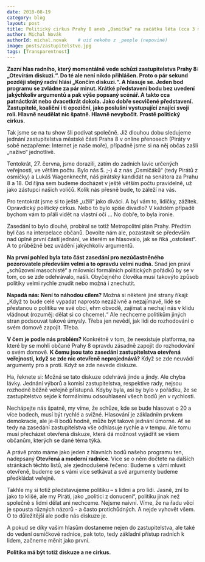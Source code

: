```yaml
---
date: 2018-08-19
category: blog
layout: post
title: Politický cirkus Prahy 8 aneb „Osmička“ na začátku léta (cca 3 měsíce do voleb)
author: Michal Novák
authorId: michal.novak    # uid nekoho z _people (nepoviné)
image: posts/zastupitelstvo.jpg
tags: [Transparentnost]
---
```



**Zazní hlas radního, který momentálně vede schůzi zastupitelstva Prahy 8: „Otevírám diskuzi.“. Do té ale není nikdo přihlášen. Proto o pár sekund později stejný radní hlásí „Končím diskuzi.“. A hlasuje se. Jeden bod programu se zvládne za pár minut. Krátké představení bodu bez uvedení jakýchkoliv argumentů a pak výše popsaný scénář. A takto cca patnáctkrát nebo dvacetkrát dokola. Jako dobře secvičené představení. Zastupitelé, koaliční i ti opoziční, jako poslušní vystupující znající svoji roli. Hlavně neudělat nic špatně. Hlavně nevybočit. Prostě politický cirkus.**

Tak jsme se na tu  show šli podívat společně. Již dlouhou dobu sledujeme jednání zastupitelstva městské části Praha 8 v online přenosech (Piráty v sobě nezapřeme: Internet je naše moře), případně jsme si na něj občas zašli „naživo“ jednotlivě.

Tentokrát, 27. června, jsme dorazili, zatím do zadních lavic určených veřejnosti, ve větším počtu. Bylo nás 5. ;-) 4 z nás „Osmičáků“ (tedy Pirátů z osmičky) a Lukáš Wagenknecht, náš pirátský kandidát na senátora za Prahu 8 a 18. Od října sem budeme docházet v ještě větším počtu pravidelně, už jako zástupci našich voličů. Kolik nás přesně bude, to záleží na vás.

Pro tentokrát jsme si to ještě „užili“ jako diváci. A byl vám to, lidičky, zážitek. Opravdický politický cirkus. Nebo to bylo spíše divadlo? V každém případě bychom vám to přáli vidět na vlastní oči … No dobře, to byla ironie.

Zasedání to bylo dlouhé, probíral se totiž Metropolitní plán Prahy. Předtím byl čas na interpelace občanů. Dovolte nám ale, pozastavit se především nad úplně první částí jednání, ve kterém se hlasovalo, jak se říká „ostošest“. A to průběžně bez uvádění jakýchkoliv argumentů.

**Na první pohled byla tato část zasedání pro nezúčastněného pozorovatele především velmi a to opravdu velmi nudná.**
Snad jen praví „schůzovní masochisté“ a milovníci formálních politických pořádků by se v tom, co se zde odehrávalo, našli. Obyčejného člověka musí takovýto způsob politiky velmi rychle znudit nebo možná i znechutit.

**Napadá nás: Není to náhodou cílem?** Možná si některé jiné strany říkají: „Když to bude celé vypadat naprosto nezáživně a nezajímavě, lidé se přestanou o politiku ve své obci, ehm obvodě, zajímat a nechají nás v klidu vládnout (rozuměj: dělat si co chceme).“ Ale nechceme politikům jiných stran podsouvat takové úmysly. Třeba jen nevědí, jak lidi do rozhodování o svém domově zapojit. Třeba.

**V čem je podle nás problém?** 
Konkrétně v tom, že neexistuje platforma, na které by se mohli občané Prahy 8 opravdu zásadně zapojit do rozhodování o svém domově. 
**K čemu jsou tato zasedání zastupitelstva otevřená veřejnosti, když se zde nic otevřeně neprojednává?** 
Když se zde neuvádí argumenty pro a proti. Když se zde nevede diskuze.

Ha, řeknete si: Možná se tato diskuze odehrává jinde a jindy. Ale chyba lávky. Jednání výborů a komisí zastupitelstva, respektive rady, nejsou rozhodně běžně veřejně přístupná. Kdyby byla, asi by bylo v pořádku, že se zastupitelstvo sejde k formálnímu odsouhlasení všech bodů jen v rychlosti.

Nechápejte nás špatně, my víme, že schůze, kde se bude hlasovat o 20 a více bodech, musí být rychlé a svižné. Hlasování je základním prvkem demokracie, ale je-li bodů hodně, může být takové jednání úmorné. Ať se tedy na zasedání zastupitelstva vše odhlasuje rychle a v tempu. Ale tomu musí přecházet otevřená diskuze, která dá možnost vyjádřit se všem občanům, kterých se dané téma týká.

A právě proto máme jako jeden z hlavních bodů našeho programu ten, nadepsaný **Otevřená a moderní radnice**. Více se o něm dočtete na dalších stránkách těchto listů, ale zjednodušeně řečeno: Budeme s vámi mluvit otevřeně, budeme se s vámi více setkávat a své argumenty budeme předkládat veřejně.

Takhle my si totiž představujeme politiku – s lidmi a pro lidi. Jasně, zní to jako to klišé, ale my Piráti, jako „politici z donucení“, politiku jinak než společně s lidmi dělat ani nechceme. Nejsme naivní. Víme, že na řadu věcí je spousta různých názorů - a často protichůdných. A nejde vyhovět všem. O to důležitější ale podle nás diskuze je.

A pokud se díky vašim hlasům dostaneme nejen do zastupitelstva, ale také do vedení osmičkové radnice, pak toto, tedy základní přístup radních k lidem, začneme měnit jako první.

**Politika má být totiž diskuze a ne cirkus.**

